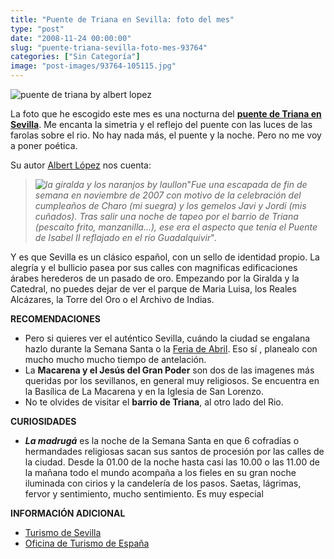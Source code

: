 ```yaml
---
title: "Puente de Triana en Sevilla: foto del mes"
type: "post"
date: "2008-11-24 00:00:00"
slug: "puente-triana-sevilla-foto-mes-93764"
categories: ["Sin Categoría"]
image: "post-images/93764-105115.jpg"
---
```


![puente de triana by albert lopez](post-images/93764-105115.jpg "puente de triana by albert lopez")

La foto que he escogido este mes es una nocturna del **[puente de Triana en Sevilla](http://www.flickr.com/photos/albertlg/2095161825/in/set-72157604024152652/)**. Me encanta la simetria y el reflejo del puente con las luces de las farolas sobre el rio. No hay nada más, el puente y la noche. Pero no me voy a poner poética.

Su autor [Albert López](http://www.flickr.com/photos/albertlg/) nos cuenta:

> *![la giralda y los naranjos by laullon](post-images/93764-105116.jpg "la giralda y los naranjos by laullon")*"*Fue una escapada de fin de semana en noviembre de 2007 con motivo de la celebración del cumpleaños de Charo (mi suegra) y los gemelos Javi y Jordi (mis cuñados). Tras salir una noche de tapeo por el barrio de Triana (pescaíto frito, manzanilla...), ese era el aspecto que tenía el Puente de Isabel II reflajado en el río Guadalquivir*".

Y es que Sevilla es un clásico español, con un sello de identidad propio. La alegría y el bullicio pasea por sus calles con magnificas edificaciones árabes herederos de un pasado de oro. Empezando por la Giralda y la Catedral, no puedes dejar de ver el parque de Maria Luisa, los Reales Alcázares, la Torre del Oro o el Archivo de Indias.

**RECOMENDACIONES**

- Pero si quieres ver el auténtico Sevilla, cuándo la ciudad se engalana hazlo durante la Semana Santa o la [Feria de Abril](http://www.missviajes.com/sevilla-feria-71923). Eso sí , planealo con mucho mucho mucho tiempo de antelación.
- La **Macarena y el Jesús del Gran Poder** son dos de las imagenes más queridas por los sevillanos, en general muy religiosos. Se encuentra en la Basílica de La Macarena y en la Iglesia de San Lorenzo.
- No te olvides de visitar el **barrio de Triana**, al otro lado del Rio.

**CURIOSIDADES**

- ***La madrugá*** es la noche de la Semana Santa en que 6 cofradías o hermandades religiosas sacan sus santos de procesión por las calles de la ciudad. Desde la 01.00 de la noche hasta casi las 10.00 o las 11.00 de la mañana todo el mundo acompaña a los fieles en su gran noche iluminada con cirios y la candelería de los pasos. Saetas, lágrimas, fervor y sentimiento, mucho sentimiento. Es muy especial

**INFORMACIÓN ADICIONAL**

- [Turismo de Sevilla](http://www.turismo.sevilla.org/paginas_es/portada.asp)
- [Oficina de Turismo de España](http://www.spain.info/Tourspain)